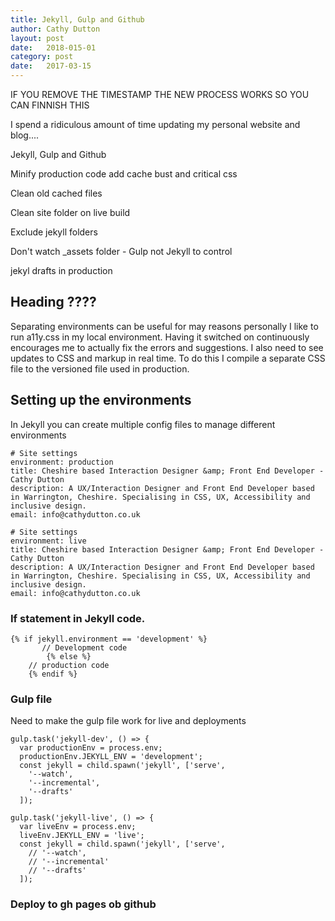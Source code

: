 ```yaml
---
title: Jekyll, Gulp and Github
author: Cathy Dutton
layout: post
date:   2018-015-01
category: post
date:   2017-03-15
---
```


IF YOU REMOVE THE TIMESTAMP THE NEW PROCESS WORKS SO YOU CAN FINNISH THIS

I spend a ridiculous amount of time updating my personal website and blog....

 Jekyll, Gulp and Github

 Minify production code
 add cache bust
 and critical css

 Clean old cached files

 Clean site folder on live build

  Exclude jekyll folders

 Don't watch _assets folder - Gulp not Jekyll to control

 jekyl drafts in production

## Heading ????

Separating environments can be useful for may reasons personally I like to run a11y.css in my local environment. Having it switched on continuously encourages me to actually fix the errors and suggestions. I also need to see updates to CSS and markup in real time. To do this I compile a separate CSS file to the versioned file used in production.

## Setting up the environments

In Jekyll you can create multiple config files to manage different environments
<!-- <a href="https://jekyllrb.com/docs/configuration/" title="Jekyll config file documentation" target="_blank"></a> -->

<!-- #### _config_dev.yml &amp; _config.yml -->

```
# Site settings
environment: production
title: Cheshire based Interaction Designer &amp; Front End Developer - Cathy Dutton
description: A UX/Interaction Designer and Front End Developer based in Warrington, Cheshire. Specialising in CSS, UX, Accessibility and inclusive design.
email: info@cathydutton.co.uk
```


```
# Site settings
environment: live
title: Cheshire based Interaction Designer &amp; Front End Developer - Cathy Dutton
description: A UX/Interaction Designer and Front End Developer based in Warrington, Cheshire. Specialising in CSS, UX, Accessibility and inclusive design.
email: info@cathydutton.co.uk
```


### If statement in Jekyll code.

```
{% if jekyll.environment == 'development' %}
	   // Development code
		{% else %}
    // production code
    {% endif %}
```

### Gulp file

Need to make the gulp file work for live and deployments


```
gulp.task('jekyll-dev', () => {
  var productionEnv = process.env;
  productionEnv.JEKYLL_ENV = 'development';
  const jekyll = child.spawn('jekyll', ['serve',
    '--watch',
    '--incremental',
    '--drafts'
  ]);
```




```
gulp.task('jekyll-live', () => {
  var liveEnv = process.env;
  liveEnv.JEKYLL_ENV = 'live';
  const jekyll = child.spawn('jekyll', ['serve',
    // '--watch',
    // '--incremental'
    // '--drafts'
  ]);
```


### Deploy to gh pages ob github
